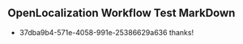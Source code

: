 ## OpenLocalization Workflow Test MarkDown
* 37dba9b4-571e-4058-991e-25386629a636 thanks!

<!--HONumber=Aug16_HO1-->


